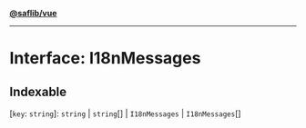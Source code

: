 [**@saflib/vue**](../index.md)

***

# Interface: I18nMessages

## Indexable

\[`key`: `string`\]: `string` \| `string`[] \| `I18nMessages` \| `I18nMessages`[]
